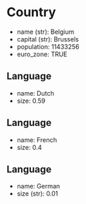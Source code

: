 # Country
- name (str): Belgium
- capital (str): Brussels
- population: 11433256
- euro_zone: TRUE

## Language
- name: Dutch
- size: 0.59

## Language
- name: French
- size: 0.4

## Language
- name: German
- size (str): 0.01
